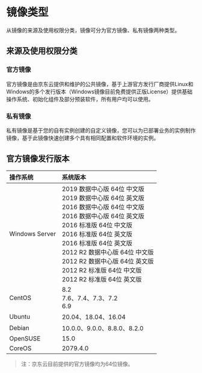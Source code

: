 # 镜像类型
从镜像的来源及使用权限分类，镜像可分为官方镜像、私有镜像两种类型。

## 来源及使用权限分类
### 官方镜像
官方镜像是由京东云提供和维护的公共镜像，基于上游官方发行厂商提供Linux和Windows的多个发行版本（Windows镜像目前免费提供正版License）提供基础操作系统、初始化组件及部分预装软件，所有用户均可以使用。
### 私有镜像
私有镜像是基于您的自有实例创建的自定义镜像，您可以为已部署业务的实例制作镜像，基于此镜像快速创建多个具有相同配置和软件环境的实例。
## 官方镜像发行版本
|   **操作系统**  |  **系统版本**   |
| :--- | :--- |
|   Windows Server  |  2019 数据中心版 64位 中文版 <br> 2019 数据中心版 64位 英文版 <br>2016 数据中心版 64位 中文版<br>2016 数据中心版 64位 英文版 <br>2016 标准版 64位 中文版 <br>2016 标准版 64位 英文版 <br>2016 标准版 64位 英文版 <br>2012 R2 数据中心版 64位 中文版 <br>2012 R2 数据中心版 64位 英文版 <br>2012 R2 标准版 64位 中文版 <br>2012 R2 标准版 64位 英文版|
|  CentOS   |  8.2<br>7.6、7.4、7.3、7.2 <br>6.9  |
|   Ubuntu  |  20.04、18.04、16.04 |
|   Debian  |  10.0.0、9.0.0、8.8.0、8.2.0 | 
| OpenSUSE  |  15.0 |
|   CoreOS  |  2079.4.0 |
>注：京东云目前提供的官方镜像均为64位镜像。





